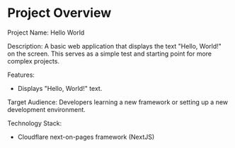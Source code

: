 # Project Overview

Project Name: Hello World

Description: A basic web application that displays the text "Hello, World!" on the screen. This serves as a simple test and starting point for more complex projects.

Features:

*   Displays "Hello, World!" text.

Target Audience: Developers learning a new framework or setting up a new development environment.

Technology Stack:

*   Cloudflare next-on-pages framework (NextJS)